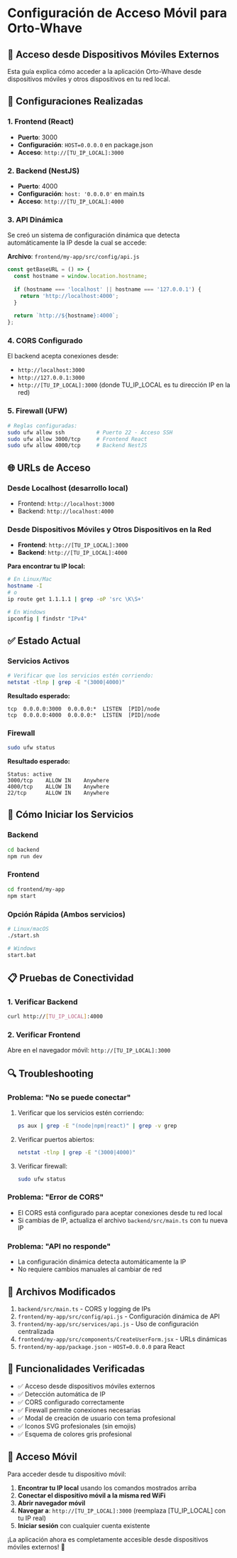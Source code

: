 # Configuración de Acceso Móvil para Orto-Whave

## 📱 Acceso desde Dispositivos Móviles Externos

Esta guía explica cómo acceder a la aplicación Orto-Whave desde dispositivos móviles y otros dispositivos en tu red local.

## 🔧 Configuraciones Realizadas

### 1. Frontend (React)
- **Puerto**: 3000
- **Configuración**: `HOST=0.0.0.0` en package.json
- **Acceso**: `http://[TU_IP_LOCAL]:3000`

### 2. Backend (NestJS)
- **Puerto**: 4000  
- **Configuración**: `host: '0.0.0.0'` en main.ts
- **Acceso**: `http://[TU_IP_LOCAL]:4000`

### 3. API Dinámica
Se creó un sistema de configuración dinámica que detecta automáticamente la IP desde la cual se accede:

**Archivo**: `frontend/my-app/src/config/api.js`
```javascript
const getBaseURL = () => {
  const hostname = window.location.hostname;
  
  if (hostname === 'localhost' || hostname === '127.0.0.1') {
    return 'http://localhost:4000';
  }
  
  return `http://${hostname}:4000`;
};
```

### 4. CORS Configurado
El backend acepta conexiones desde:
- `http://localhost:3000`
- `http://127.0.0.1:3000` 
- `http://[TU_IP_LOCAL]:3000` (donde TU_IP_LOCAL es tu dirección IP en la red)

### 5. Firewall (UFW) 
```bash
# Reglas configuradas:
sudo ufw allow ssh          # Puerto 22 - Acceso SSH
sudo ufw allow 3000/tcp     # Frontend React
sudo ufw allow 4000/tcp     # Backend NestJS
```

## 🌐 URLs de Acceso

### Desde Localhost (desarrollo local)
- Frontend: `http://localhost:3000`
- Backend: `http://localhost:4000`

### Desde Dispositivos Móviles y Otros Dispositivos en la Red
- **Frontend**: `http://[TU_IP_LOCAL]:3000`
- **Backend**: `http://[TU_IP_LOCAL]:4000`

**Para encontrar tu IP local:**
```bash
# En Linux/Mac
hostname -I
# o
ip route get 1.1.1.1 | grep -oP 'src \K\S+'

# En Windows
ipconfig | findstr "IPv4"
```

## ✅ Estado Actual

### Servicios Activos
```bash
# Verificar que los servicios estén corriendo:
netstat -tlnp | grep -E "(3000|4000)"
```

**Resultado esperado:**
```
tcp  0.0.0.0:3000  0.0.0.0:*  LISTEN  [PID]/node
tcp  0.0.0.0:4000  0.0.0.0:*  LISTEN  [PID]/node
```

### Firewall
```bash
sudo ufw status
```

**Resultado esperado:**
```
Status: active
3000/tcp    ALLOW IN    Anywhere
4000/tcp    ALLOW IN    Anywhere  
22/tcp      ALLOW IN    Anywhere
```

## 🚀 Cómo Iniciar los Servicios

### Backend
```bash
cd backend
npm run dev
```

### Frontend  
```bash
cd frontend/my-app
npm start
```

### Opción Rápida (Ambos servicios)
```bash
# Linux/macOS
./start.sh

# Windows
start.bat
```

## 📋 Pruebas de Conectividad

### 1. Verificar Backend
```bash
curl http://[TU_IP_LOCAL]:4000
```

### 2. Verificar Frontend
Abre en el navegador móvil: `http://[TU_IP_LOCAL]:3000`

## 🔍 Troubleshooting

### Problema: "No se puede conectar"
1. Verificar que los servicios estén corriendo:
   ```bash
   ps aux | grep -E "(node|npm|react)" | grep -v grep
   ```

2. Verificar puertos abiertos:
   ```bash
   netstat -tlnp | grep -E "(3000|4000)"
   ```

3. Verificar firewall:
   ```bash
   sudo ufw status
   ```

### Problema: "Error de CORS"
- El CORS está configurado para aceptar conexiones desde tu red local
- Si cambias de IP, actualiza el archivo `backend/src/main.ts` con tu nueva IP

### Problema: "API no responde"
- La configuración dinámica detecta automáticamente la IP
- No requiere cambios manuales al cambiar de red

## 📁 Archivos Modificados

1. `backend/src/main.ts` - CORS y logging de IPs
2. `frontend/my-app/src/config/api.js` - Configuración dinámica de API
3. `frontend/my-app/src/services/api.js` - Uso de configuración centralizada
4. `frontend/my-app/src/components/CreateUserForm.jsx` - URLs dinámicas
5. `frontend/my-app/package.json` - `HOST=0.0.0.0` para React

## 🎯 Funcionalidades Verificadas

- ✅ Acceso desde dispositivos móviles externos
- ✅ Detección automática de IP
- ✅ CORS configurado correctamente
- ✅ Firewall permite conexiones necesarias
- ✅ Modal de creación de usuario con tema profesional
- ✅ Iconos SVG profesionales (sin emojis)
- ✅ Esquema de colores gris profesional

## 📱 Acceso Móvil

Para acceder desde tu dispositivo móvil:

1. **Encontrar tu IP local** usando los comandos mostrados arriba
2. **Conectar el dispositivo móvil a la misma red WiFi**
3. **Abrir navegador móvil**
4. **Navegar a**: `http://[TU_IP_LOCAL]:3000` (reemplaza [TU_IP_LOCAL] con tu IP real)
5. **Iniciar sesión** con cualquier cuenta existente

¡La aplicación ahora es completamente accesible desde dispositivos móviles externos! 🎉
